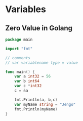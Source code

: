 # Variables

## Zero Value in Golang













```go
package main

import "fmt"

// comments
// var variablename type = value

func main() {
    var a int32 = 56
	var b int64 
	var c *int32 
	c = &a

	fmt.Println(a, b,c)
	var myName string = "Jengo"
	fmt.Println(myName)
}

```